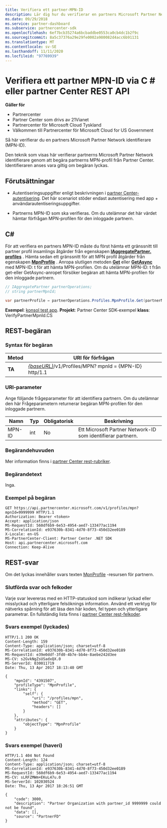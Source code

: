 ```yaml
---
title: Verifiera ett partner-MPN-ID
description: Lär dig hur du verifierar en partners Microsoft Partner Network identifierare (MPN-ID) genom att begära partnerns MPN-profil via C \# eller REST API för partner Center.
ms.date: 09/29/2018
ms.service: partner-dashboard
ms.subservice: partnercenter-sdk
ms.openlocfilehash: 6ef7bcb35274a6bcbaddbe0553ca0cb4dc1b2f9c
ms.sourcegitcommit: 8a5c37376a29e29fe0002a980082d4acc6b91131
ms.translationtype: MT
ms.contentlocale: sv-SE
ms.lasthandoff: 11/11/2020
ms.locfileid: "97769939"
---
```

# <a name="verify-a-partner-mpn-id-via-c-or-the-partner-center-rest-api"></a>Verifiera ett partner MPN-ID via C \# eller partner Center REST API

**Gäller för**

- Partnercenter
- Partner Center som drivs av 21Vianet
- Partnercenter för Microsoft Cloud Tyskland
- Välkommen till Partnercenter för Microsoft Cloud for US Government

Så här verifierar du en partners Microsoft Partner Network identifierare (MPN-ID).

Den teknik som visas här verifierar partnerns Microsoft Partner Network identifierare genom att begära partnerns MPN-profil från Partner Center. Identifieraren anses vara giltig om begäran lyckas.

## <a name="prerequisites"></a>Förutsättningar

- Autentiseringsuppgifter enligt beskrivningen i [partner Center-autentisering](partner-center-authentication.md). Det här scenariot stöder endast autentisering med app + användarautentiseringsuppgifter.

- Partnerns MPN-ID som ska verifieras. Om du utelämnar det här värdet hämtar förfrågan MPN-profilen för den inloggade partnern.

## <a name="c"></a>C\#

För att verifiera en partners MPN-ID måste du först hämta ett gränssnitt till partner profil insamlings åtgärder från egenskapen [**IAggregatePartner. profiles**](/dotnet/api/microsoft.store.partnercenter.ipartner.profiles) . Hämta sedan ett gränssnitt för att MPN profil åtgärder från egenskapen [**MpnProfile**](/dotnet/api/microsoft.store.partnercenter.profiles.ipartnerprofilecollection.mpnprofile) . Anropa slutligen metoden [**Get**](/dotnet/api/microsoft.store.partnercenter.profiles.impnprofile.get) eller [**GetAsync**](/dotnet/api/microsoft.store.partnercenter.profiles.impnprofile.getasync) med MPN-ID: t för att hämta MPN-profilen. Om du utelämnar MPN-ID: t från get-eller GetAsync-anropet försöker begäran att hämta MPN-profilen för den inloggade partnern.

``` csharp
// IAggregatePartner partnerOperations;
// string partnerMpnId;

var partnerProfile = partnerOperations.Profiles.MpnProfile.Get(partnerMpnId);
```

**Exempel**: [konsol test app](console-test-app.md). **Projekt**: Partner Center SDK-exempel **klass**: VerifyPartnerMpnId.CS

## <a name="rest-request"></a>REST-begäran

### <a name="request-syntax"></a>Syntax för begäran

| Metod  | URI för förfrågan                                                                         |
|---------|-------------------------------------------------------------------------------------|
| **TA** | [*{baseURL}*](partner-center-rest-urls.md)/v1/Profiles/MPN? mpnId = {MPN-ID} http/1.1 |

### <a name="uri-parameter"></a>URI-parameter

Ange följande frågeparameter för att identifiera partnern. Om du utelämnar den här Frågeparametern returnerar begäran MPN-profilen för den inloggade partnern.

| Namn   | Typ | Obligatorisk | Beskrivning                                                 |
|--------|------|----------|-------------------------------------------------------------|
| MPN-ID | int  | No       | Ett Microsoft Partner Network-ID som identifierar partnern. |

### <a name="request-headers"></a>Begärandehuvuden

Mer information finns i [partner Center rest-rubriker](headers.md).

### <a name="request-body"></a>Begärandetext

Inga.

### <a name="request-example"></a>Exempel på begäran

```http
GET https://api.partnercenter.microsoft.com/v1/profiles/mpn?mpnId=9999999 HTTP/1.1
Authorization: Bearer <token>
Accept: application/json
MS-RequestId: 560df6b9-6e53-4954-aed7-133477ac1194
MS-CorrelationId: e937630b-8341-4d70-8f73-450d32ee0189
X-Locale: en-US
MS-PartnerCenter-Client: Partner Center .NET SDK
Host: api.partnercenter.microsoft.com
Connection: Keep-Alive
```

## <a name="rest-response"></a>REST-svar

Om det lyckas innehåller svars texten [MpnProfile](profile-resources.md#mpnprofile) -resursen för partnern.

### <a name="response-success-and-error-codes"></a>Slutförda svar och felkoder

Varje svar levereras med en HTTP-statuskod som indikerar lyckad eller misslyckad och ytterligare felsöknings information. Använd ett verktyg för nätverks spårning för att läsa den här koden, fel typen och ytterligare parametrar. En fullständig lista finns i [partner Center rest-felkoder](error-codes.md).

### <a name="response-example-success"></a>Svars exempel (lyckades)

```http
HTTP/1.1 200 OK
Content-Length: 159
Content-Type: application/json; charset=utf-8
MS-CorrelationId: e937630b-8341-4d70-8f73-450d32ee0189
MS-RequestId: e39e0ddf-3fd0-4b7e-bb4e-8aebe242d3ee
MS-CV: s2GvkNgZsUSadxQX.0
MS-ServerId: 030011719
Date: Thu, 13 Apr 2017 18:13:40 GMT

{
    "mpnId": "4391507",
    "profileType": "MpnProfile",
    "links": {
        "self": {
            "uri": "/profiles/mpn",
            "method": "GET",
            "headers": []
        }
    },
    "attributes": {
        "objectType": "MpnProfile"
    }
}
```

### <a name="response-example-failure"></a>Svars exempel (haveri)

```http
HTTP/1.1 404 Not Found
Content-Length: 124
Content-Type: application/json; charset=utf-8
MS-CorrelationId: e937630b-8341-4d70-8f73-450d32ee0189
MS-RequestId: 560df6b9-6e53-4954-aed7-133477ac1194
MS-CV: sLRFZMWm+EKuL47u.0
MS-ServerId: 102030524
Date: Thu, 13 Apr 2017 18:26:51 GMT

{
    "code": 3000,
    "description": "Partner Organization with partner_id 9999999 could not be found",
    "data": [],
    "source": "PartnerFD"
}
```

